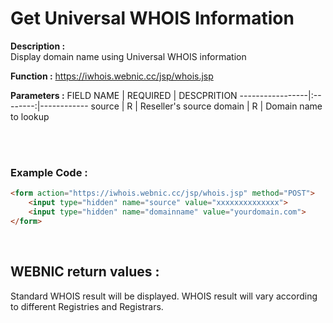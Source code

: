 #  Get Universal WHOIS Information

**Description :** <br> 
Display domain name using Universal WHOIS information

**Function :** https://iwhois.webnic.cc/jsp/whois.jsp

**Parameters :** 
FIELD NAME | REQUIRED | DESCPRITION
-----------------|:--------:|------------
source | R | Reseller's source
domain | R | Domain name to lookup

<br><br>

### Example Code :

```HTML
<form action="https://iwhois.webnic.cc/jsp/whois.jsp" method="POST"> 
    <input type="hidden" name="source" value="xxxxxxxxxxxxxx"> 
    <input type="hidden" name="domainname" value="yourdomain.com">
</form>
```

<br>

WEBNIC return values :
-----
Standard WHOIS result will be displayed. WHOIS result will vary according to different Registries and Registrars.